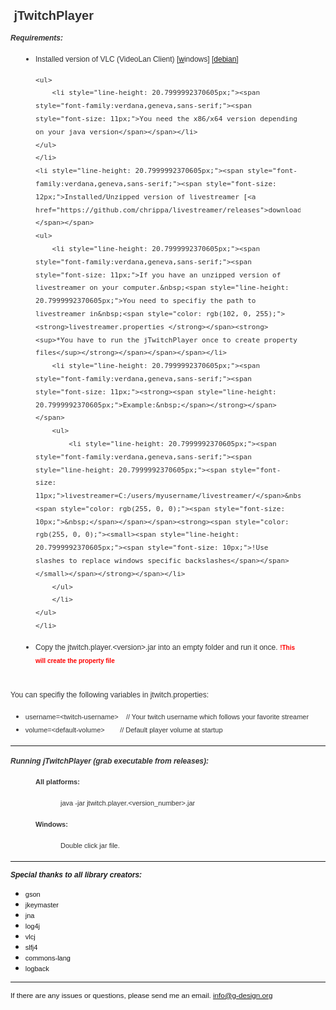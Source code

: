 <html>
<body>
<p style="font-weight: normal; line-height: 1.2; color: rgb(51, 51, 51); font-family: sans-serif, Arial, Verdana, 'Trebuchet MS';"><span style="font-size:20px;"><span style="font-family:verdana,geneva,sans-serif;">&nbsp;<strong>jTwitchPlayer</strong>&nbsp;</span></span></p>

<p style="color: rgb(51, 51, 51); font-family: sans-serif, Arial, Verdana, 'Trebuchet MS'; font-size: 13px; line-height: 20.7999992370605px;"><em><span style="font-family:verdana,geneva,sans-serif;"><strong><span style="font-size:12px;">Requirements:</span></strong></span></em></p>

<ul style="padding: 0px 40px; color: rgb(51, 51, 51); font-family: sans-serif, Arial, Verdana, 'Trebuchet MS'; font-size: 13px; line-height: 20.7999992370605px;">
	<li style="line-height: 20.7999992370605px;"><span style="font-family:verdana,geneva,sans-serif;"><span style="font-size: 12px;">Installed version of VLC (VideoLan Client) [<a href="http://www.videolan.org/vlc/download-windows.html">w</a><span style="color: rgb(102, 0, 

255);"><a href="http://www.videolan.org/vlc/download-windows.html">indows</a></span>]<span style="color: rgb(102, 0, 255);">&nbsp;</span>[<a href="http://www.videolan.org/vlc/download-debian.html">debian</a>]</span></span>

	<ul>
		<li style="line-height: 20.7999992370605px;"><span style="font-family:verdana,geneva,sans-serif;"><span style="font-size: 11px;">You need the x86/x64 version depending on your java version</span></span></li>
	</ul>
	</li>
	<li style="line-height: 20.7999992370605px;"><span style="font-family:verdana,geneva,sans-serif;"><span style="font-size: 12px;">Installed/Unzipped version of livestreamer [<a href="https://github.com/chrippa/livestreamer/releases">download</a>]</span></span>
	<ul>
		<li style="line-height: 20.7999992370605px;"><span style="font-family:verdana,geneva,sans-serif;"><span style="font-size: 11px;">If you have an unzipped version of livestreamer on your computer.&nbsp;<span style="line-height: 20.7999992370605px;">You need to specifiy the path to livestreamer in&nbsp;<span style="color: rgb(102, 0, 255);"><strong>livestreamer.properties </strong></span><strong><sup>*You have to run the jTwitchPlayer once to create property files</sup></strong></span></span></span></li>
		<li style="line-height: 20.7999992370605px;"><span style="font-family:verdana,geneva,sans-serif;"><span style="font-size: 11px;"><strong><span style="line-height: 20.7999992370605px;">Example:&nbsp;</span></strong></span></span>
		<ul>
			<li style="line-height: 20.7999992370605px;"><span style="font-family:verdana,geneva,sans-serif;"><span style="line-height: 20.7999992370605px;"><span style="font-size: 11px;">livestreamer=C:/users/myusername/livestreamer/</span>&nbsp;&nbsp;&nbsp;<span style="color: rgb(255, 0, 0);"><span style="font-size: 10px;">&nbsp;</span></span></span><strong><span style="color: rgb(255, 0, 0);"><small><span style="line-height: 20.7999992370605px;"><span style="font-size: 10px;">!Use slashes to replace windows specific backslashes</span></span></small></span></strong></span></li>
		</ul>
		</li>
	</ul>
	</li>
</ul>

<ul style="padding: 0px 40px; color: rgb(51, 51, 51); font-family: sans-serif, Arial, Verdana, 'Trebuchet MS'; font-size: 13px; line-height: 20.7999992370605px;">
	<li>
	<p><span style="font-family:verdana,geneva,sans-serif;"><span style="font-size:12px;">Copy the jtwitch.player.&lt;version&gt;.jar into an empty folder and run it once.</span><strong>&nbsp;<small><span style="color:#FF0000;"><span style="font-size:10px;">!This will create the property file</span></span></small></strong></span></p>
	</li>
</ul>

<p style="color: rgb(51, 51, 51); font-family: sans-serif, Arial, Verdana, 'Trebuchet MS'; font-size: 13px; line-height: 20.7999992370605px;"><br />
<span style="font-family:verdana,geneva,sans-serif;"><span style="font-size:12px;">You can specifiy the following variables in&nbsp;jtwitch.properties:</span></span></p>

<ul>
	<li style="color: rgb(51, 51, 51); font-family: sans-serif, Arial, Verdana, 'Trebuchet MS'; font-size: 13px; line-height: 20.7999992370605px;"><span style="font-size:11px;"><span style="font-family:verdana,geneva,sans-serif;">username=&lt;twitch-username&gt;&nbsp;&nbsp; &nbsp;// Your twitch username which follows your favorite streamer</span></span></li>
	<li style="color: rgb(51, 51, 51); font-family: sans-serif, Arial, Verdana, 'Trebuchet MS'; font-size: 13px; line-height: 20.7999992370605px;"><span style="font-size:11px;"><span style="font-family:verdana,geneva,sans-serif;">volume=&lt;default-volume&gt;&nbsp;&nbsp; &nbsp;&nbsp;&nbsp; &nbsp;// Default player volume at startup</span></span></li>
</ul>

<hr />
<p style="color: rgb(51, 51, 51); font-family: sans-serif, Arial, Verdana, 'Trebuchet MS'; font-size: 13px; line-height: 20.7999992370605px;"><em><span style="font-family:verdana,geneva,sans-serif;"><strong><span style="font-size:12px;">Running jTwitchPlayer (grab executable from releases):</span></strong></span></em></p>

<p style="color: rgb(51, 51, 51); font-family: sans-serif, Arial, Verdana, 'Trebuchet MS'; font-size: 13px; line-height: 20.7999992370605px; margin-left: 40px;"><span style="font-family:verdana,geneva,sans-serif;"><span style="font-size:11px;"><strong>All platforms:</strong></span></span></p>

<p style="color: rgb(51, 51, 51); font-family: sans-serif, Arial, Verdana, 'Trebuchet MS'; font-size: 13px; line-height: 20.7999992370605px; margin-left: 80px;"><span style="font-family:verdana,geneva,sans-serif;"><span style="font-size:11px;">java -jar jtwitch.player.&lt;version_number&gt;.jar</span></span></p>

<p style="color: rgb(51, 51, 51); font-size: 13px; line-height: 20.7999992370605px; margin-left: 40px;"><span style="font-family:verdana,geneva,sans-serif;"><strong><span style="font-size:11px;">Windows:</span></strong></span></p>

<p style="color: rgb(51, 51, 51); font-size: 13px; line-height: 20.7999992370605px; margin-left: 80px;"><span style="font-family:verdana,geneva,sans-serif;"><span style="font-size:11px;">Double click jar file.</span></span></p>

<hr />
<p><em><span style="font-family:verdana,geneva,sans-serif;"><span style="font-size:12px;"><strong>Special thanks to all library creators:</strong></span></span></em></p>

<ul>
	<li><span style="font-size:11px;"><span style="font-family:verdana,geneva,sans-serif;">gson</span></span></li>
	<li><span style="font-size:11px;"><span style="font-family:verdana,geneva,sans-serif;">jkeymaster</span></span></li>
	<li><span style="font-size:11px;"><span style="font-family:verdana,geneva,sans-serif;">jna</span></span></li>
	<li><span style="font-size:11px;"><span style="font-family:verdana,geneva,sans-serif;">log4j</span></span></li>
	<li><span style="font-size:11px;"><span style="font-family:verdana,geneva,sans-serif;">vlcj</span></span></li>
	<li><span style="font-size:11px;"><span style="font-family:verdana,geneva,sans-serif;">slfj4</span></span></li>
	<li><span style="font-size:11px;"><span style="font-family:verdana,geneva,sans-serif;">commons-lang</span></span></li>
	<li><span style="font-size:11px;"><span style="font-family:verdana,geneva,sans-serif;">logback</span></span></li>
</ul>

<hr />
<p><span style="font-family:verdana,geneva,sans-serif;"><small>If there are any issues or questions, please send me an email.&nbsp;<a href="mailto:info@g-design.org">info@g-design.org</a></small></span></p>
</body>
</html>
